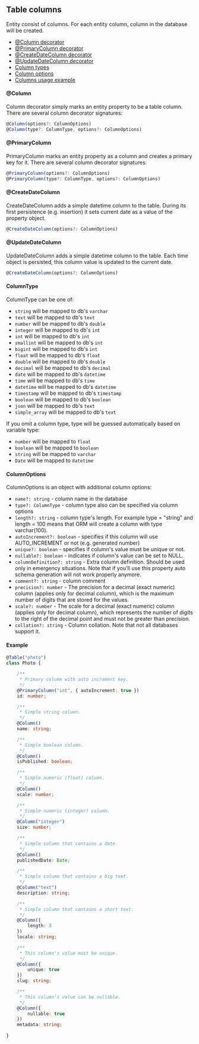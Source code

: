 ## Table columns

Entity consist of columns. For each entity column, column in the database will be created.

* [@Column decorator](#@column)
* [@PrimaryColumn decorator](#@primary-column)
* [@CreateDateColumn decorator](#@create-date-column)
* [@UpdateDateColumn decorator](#@update-date-column)
* [Column types](#column-type)
* [Column options](#column-options)
* [Columns usage example](#example)

#### @Column

Column decorator simply marks an entity property to be a table column.
There are several column decorator signatures:

```typescript
@Column(options?: ColumnOptions)
@Column(type?: ColumnType, options?: ColumnOptions)
```

#### @PrimaryColumn

PrimaryColumn marks an entity property as a column and creates a primary key for it.
There are several column decorator signatures:

```typescript
@PrimaryColumn(options?: ColumnOptions)
@PrimaryColumn(type?: ColumnType, options?: ColumnOptions)
```

#### @CreateDateColumn

CreateDateColumn adds a simple datetime column to the table. During its first persistence (e.g. insertion) it
sets current date as a value of the property object.

```typescript
@CreateDateColumn(options?: ColumnOptions)
```

#### @UpdateDateColumn

UpdateDateColumn adds a simple datetime column to the table. Each time object is persisted, this column value is updated
to the current date.

```typescript
@CreateDateColumn(options?: ColumnOptions)
```

#### ColumnType

ColumnType can be one of:

* `string` will be mapped to db's `varchar`
* `text` will be mapped to db's `text`
* `number` will be mapped to db's `double`
* `integer` will be mapped to db's `int`
* `int` will be mapped to db's `int`
* `smallint` will be mapped to db's `int`
* `bigint` will be mapped to db's `int`
* `float` will be mapped to db's `float`
* `double` will be mapped to db's `double`
* `decimal` will be mapped to db's `decimal`
* `date` will be mapped to db's `datetime`
* `time` will be mapped to db's `time`
* `datetime` will be mapped to db's `datetime`
* `timestamp` will be mapped to db's `timestamp`
* `boolean` will be mapped to db's `boolean`
* `json` will be mapped to db's `text`
* `simple_array` will be mapped to db's `text`

If you omit a column type, type will be guessed automatically based on variable type:

* `number` will be mapped to `float`
* `boolean` will be mapped to `boolean`
* `string` will be mapped to `varchar`
* `Date` will be mapped to `datetime`

#### ColumnOptions

ColumnOptions is an object with additional column options:

* `name?: string` - column name in the database
* `type?: ColumnType` - column type also can be specified via column options
* `length?: string` - column type's length. For example type = "string" and length = 100 means that ORM will create a
 column with type varchar(100).
* `autoIncrement?: boolean` - specifies if this column will use AUTO_INCREMENT or not (e.g. generated number)
* `unique?: boolean` - specifies if column's value must be unique or not.
* `nullable?: boolean` - indicates if column's value can be set to NULL.
* `columnDefinition?: string` - Extra column definition. Should be used only in emergency situations.
Note that if you'll use this property auto schema generation will not work properly anymore.
* `comment?: string` - column comment
* `precision?: number` - The precision for a decimal (exact numeric) column (applies only for decimal column), which is the maximum
number of digits that are stored for the values.
* `scale?: number` - The scale for a decimal (exact numeric) column (applies only for decimal column), which represents the number
of digits to the right of the decimal point and must not be greater than precision.
* `collation?: string` - Column collation. Note that not all databases support it.

#### Example

```typescript
@Table("photo")
class Photo {

    /**
     * Primary column with auto increment key.
     */
    @PrimaryColumn("int", { autoIncrement: true })
    id: number;

    /**
     * Simple string column.
     */
    @Column()
    name: string;

    /**
     * Simple boolean column.
     */
    @Column()
    isPublished: boolean;

    /**
     * Simple numeric (float) column.
     */
    @Column()
    scale: number;

    /**
     * Simple numeric (integer) column.
     */
    @Column("integer")
    size: number;

    /**
     * Simple column that contains a date.
     */
    @Column()
    publishedDate: Date;

    /**
     * Simple column that contains a big text.
     */
    @Column("text")
    description: string;

    /**
     * Simple column that contains a short text.
     */
    @Column({
        length: 3
    })
    locale: string;

    /**
     * This column's value must be unique.
     */
    @Column({
        unique: true
    })
    slug: string;

    /**
     * This column's value can be nullable.
     */
    @Column({
        nullable: true
    })
    metadata: string;
    
}
```
